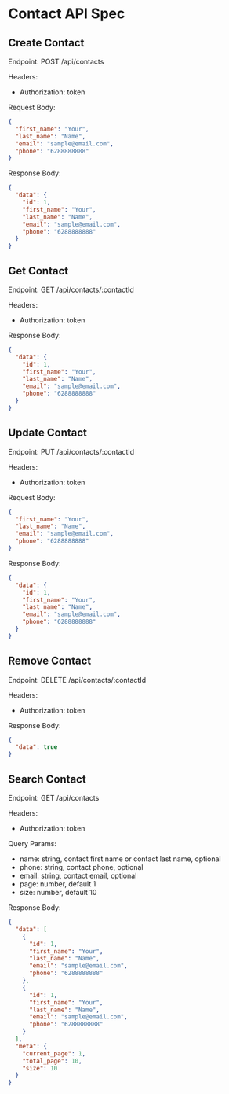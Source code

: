 # Contact API Spec

## Create Contact

Endpoint: POST /api/contacts

Headers:

- Authorization: token

Request Body:

```json
{
  "first_name": "Your",
  "last_name": "Name",
  "email": "sample@email.com",
  "phone": "6288888888"
}
```

Response Body:

```json
{
  "data": {
    "id": 1,
    "first_name": "Your",
    "last_name": "Name",
    "email": "sample@email.com",
    "phone": "6288888888"
  }
}
```

## Get Contact

Endpoint: GET /api/contacts/:contactId

Headers:

- Authorization: token

Response Body:

```json
{
  "data": {
    "id": 1,
    "first_name": "Your",
    "last_name": "Name",
    "email": "sample@email.com",
    "phone": "6288888888"
  }
}
```

## Update Contact

Endpoint: PUT /api/contacts/:contactId

Headers:

- Authorization: token

Request Body:

```json
{
  "first_name": "Your",
  "last_name": "Name",
  "email": "sample@email.com",
  "phone": "6288888888"
}
```

Response Body:

```json
{
  "data": {
    "id": 1,
    "first_name": "Your",
    "last_name": "Name",
    "email": "sample@email.com",
    "phone": "6288888888"
  }
}
```

## Remove Contact

Endpoint: DELETE /api/contacts/:contactId

Headers:

- Authorization: token

Response Body:

```json
{
  "data": true
}
```

## Search Contact

Endpoint: GET /api/contacts

Headers:

- Authorization: token

Query Params:

- name: string, contact first name or contact last name, optional
- phone: string, contact phone, optional
- email: string, contact email, optional
- page: number, default 1
- size: number, default 10

Response Body:

```json
{
  "data": [
    {
      "id": 1,
      "first_name": "Your",
      "last_name": "Name",
      "email": "sample@email.com",
      "phone": "6288888888"
    },
    {
      "id": 1,
      "first_name": "Your",
      "last_name": "Name",
      "email": "sample@email.com",
      "phone": "6288888888"
    }
  ],
  "meta": {
    "current_page": 1,
    "total_page": 10,
    "size": 10
  }
}
```
